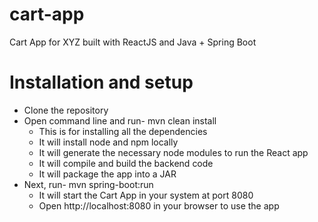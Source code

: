 # cart-app

Cart App for XYZ built with ReactJS and Java + Spring Boot

# Installation and setup

- Clone the repository
- Open command line and run- mvn clean install
  - This is for installing all the dependencies
  - It will install node and npm locally
  - It will generate the necessary node modules to run the React app
  - It will compile and build the backend code
  - It will package the app into a JAR
- Next, run- mvn spring-boot:run
  - It will start the Cart App in your system at port 8080
  - Open http://localhost:8080 in your browser to use the app
